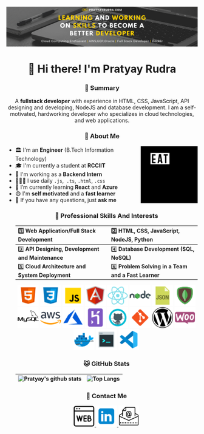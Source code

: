 ![Pratyay Rudra Banner](https://github.com/pratyayrudra/pratyayrudra/raw/master/assets/GitHub%20Banner.png)

<h1 align="center">👋 Hi there! I'm Pratyay Rudra</h1>
<h3 align="center">📝 Summary</h3>
<p align="center">
A <b>fullstack developer</b> with experience in HTML, CSS, JavaScript, API designing and developing, NodeJS and database development. I am a self-motivated, hardworking developer who specializes in cloud technologies, and web applications.
</p>

<h3 align="center">🤵 About Me</h3>

<img align="right" alt="GIF" width="150px" src="https://raw.githubusercontent.com/pratyayrudra/pratyayrudra/master/assets/eatsleepcoderepeat.webp" />

- 🏛️ I'm an **Engineer** (B.Tech Information Technology)
- 🎓 I'm currently a student at **RCCIIT**
- 🏦 I'm working as a **Backend Intern**
- 👨🏼‍💻 I use daily `.js`,` .ts`, `.html`, `.css`
- 🌱 I’m currently learning **React** and **Azure**
- 😄 I'm **self motivated** and a **fast learner**
- 💬 If you have any questions, just **ask me**<ul>

<h3 align="center">💼 Professional Skills And Interests</h3>

<p>

| 1️⃣ **Web Application/Full Stack Development**     | 2️⃣ **HTML, CSS, JavaScript, NodeJS, Python**        |
| :------------------------------------------------ | :-------------------------------------------------- |
| 3️⃣ **API Designing, Development and Maintenance** | 4️⃣ **Database Development (SQL, NoSQL)**            |
| 5️⃣ **Cloud Architecture and System Deployment**   | 6️⃣ **Problem Solving in a Team and a Fast Learner** |

</p>
<p align="center">
<img src="https://github.com/pratyayrudra/pratyayrudra/raw/master/assets/icons/icons8-html-5-50.png" width="55" height="55"/> 
<img src="https://github.com/pratyayrudra/pratyayrudra/raw/master/assets/icons/icons8-css3-50.png" width="55" height="55"/> 
<img src="https://github.com/pratyayrudra/pratyayrudra/raw/master/assets/icons/icons8-javascript-50.png" width="55" height="55"/> 
<img src="https://github.com/pratyayrudra/pratyayrudra/raw/master/assets/icons/icons8-angularjs-50.png" width="55" height="55"/> 
<img src="https://github.com/pratyayrudra/pratyayrudra/raw/master/assets/icons/icons8-react-native-50.png" width="55" height="55"/> 
<img src="https://github.com/pratyayrudra/pratyayrudra/raw/master/assets/icons/icons8-nodejs-50.png" width="55" height="55"/> 
<img src="https://github.com/pratyayrudra/pratyayrudra/raw/master/assets/icons/icons8-json-50.png" width="55" height="55"/> 
<img src="https://github.com/pratyayrudra/pratyayrudra/raw/master/assets/icons/icons8-mongodb-50.png" width="55" height="55"/> 
<img src="https://github.com/pratyayrudra/pratyayrudra/raw/master/assets/icons/icons8-mysql-logo-50.png" width="55" height="55"/> 
<img src="https://github.com/pratyayrudra/pratyayrudra/raw/master/assets/icons/icons8-amazon-web-services-50.png" width="55" height="55"/> 
<img src="https://github.com/pratyayrudra/pratyayrudra/raw/master/assets/icons/icons8-azure-50.png" width="55" height="55"/> 
<img src="https://github.com/pratyayrudra/pratyayrudra/raw/master/assets/icons/icons8-heroku-50.png" width="55" height="55"/> 
<img src="https://github.com/pratyayrudra/pratyayrudra/raw/master/assets/icons/icons8-github-50.png" width="55" height="55"/> 
<img src="https://github.com/pratyayrudra/pratyayrudra/raw/master/assets/icons/icons8-git-50.png" width="55" height="55"/> 
<img src="https://github.com/pratyayrudra/pratyayrudra/raw/master/assets/icons/icons8-wordpress-50.png" width="55" height="55"/> 
<img src="https://github.com/pratyayrudra/pratyayrudra/raw/master/assets/icons/icons8-woocommerce-50.png" width="55" height="55"/> 
<img src="https://github.com/pratyayrudra/pratyayrudra/raw/master/assets/icons/icons8-docker-50.png" width="55" height="55"/>
<img src="https://github.com/pratyayrudra/pratyayrudra/raw/master/assets/icons/icons8-console-50.png" width="55" height="55"/>
<img src="https://github.com/pratyayrudra/pratyayrudra/raw/master/assets/icons/icons8-visual-studio-code-2019-50.png" width="55" height="55"/>
</p>
<h3 align="center">🐱 GitHub Stats</h3>

| ![Pratyay's github stats](https://github-readme-stats.vercel.app/api?username=pratyayrudra&theme=dracula&show_icons=true&count_private=true) | ![Top Langs](https://github-readme-stats.vercel.app/api/top-langs/?username=pratyayrudra&layout=compact&theme=dracula) |
| -------------------------------------------------------------------------------------------------------------------------------------------- | ---------------------------------------------------------------------------------------------------------------------- |

<h3 align="center">💬 Contact Me</h3>
<p align="center">
<a href="https://pratyayrudra.com" target="_blank"><img src="https://github.com/pratyayrudra/pratyayrudra/raw/master/assets/icons/icons8-website-50.png" width="55" height="55"/> </a>
<a href="https://www.linkedin.com/in/pratyayrudra/" target="_blank"><img src="https://github.com/pratyayrudra/pratyayrudra/raw/master/assets/icons/icons8-linkedin-50.png" width="55" height="55"/> </a>
<a href="mailto:rudrapratyay1999@gmail.com"><img src="https://github.com/pratyayrudra/pratyayrudra/raw/master/assets/icons/icons8-email-50.png" width="55" height="55"/> </a>
</p>
